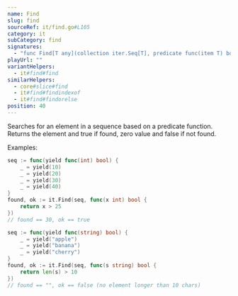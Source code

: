 ```yaml
---
name: Find
slug: find
sourceRef: it/find.go#L105
category: it
subCategory: find
signatures:
  - "func Find[T any](collection iter.Seq[T], predicate func(item T) bool) (T, bool)"
playUrl: ""
variantHelpers:
  - it#find#find
similarHelpers:
  - core#slice#find
  - it#find#findindexof
  - it#find#findorelse
position: 40
---
```


Searches for an element in a sequence based on a predicate function. Returns the element and true if found, zero value and false if not found.

Examples:

```go
seq := func(yield func(int) bool) {
    _ = yield(10)
    _ = yield(20)
    _ = yield(30)
    _ = yield(40)
}
found, ok := it.Find(seq, func(x int) bool {
    return x > 25
})
// found == 30, ok == true
```

```go
seq := func(yield func(string) bool) {
    _ = yield("apple")
    _ = yield("banana")
    _ = yield("cherry")
}
found, ok := it.Find(seq, func(s string) bool {
    return len(s) > 10
})
// found == "", ok == false (no element longer than 10 chars)
```